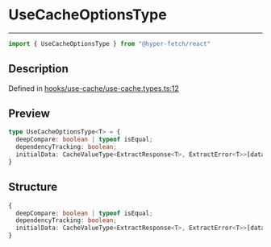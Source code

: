 

# UseCacheOptionsType

<div class="api-docs__separator" data-reactroot="">

---

</div><div class="api-docs__import" data-reactroot="">

```ts
import { UseCacheOptionsType } from "@hyper-fetch/react"
```

</div><div class="api-docs__section">

## Description

</div><div class="api-docs__description"><span class="api-docs__do-not-parse">



</span></div><p class="api-docs__definition">

Defined in [hooks/use-cache/use-cache.types.ts:12](https://github.com/BetterTyped/hyper-fetch/blob/6c3eaa91/packages/react/src/hooks/use-cache/use-cache.types.ts#L12)

</p><div class="api-docs__section">

## Preview

</div><div class="api-docs__preview type">

```ts
type UseCacheOptionsType<T> = {
  deepCompare: boolean | typeof isEqual; 
  dependencyTracking: boolean; 
  initialData: CacheValueType<ExtractResponse<T>, ExtractError<T>>[data] | null; 
}
```

</div><div class="api-docs__section">

## Structure

</div><div class="api-docs__returns">

```ts
{
  deepCompare: boolean | typeof isEqual;
  dependencyTracking: boolean;
  initialData: CacheValueType<ExtractResponse<T>, ExtractError<T>>[data] | null;
}
```

</div>